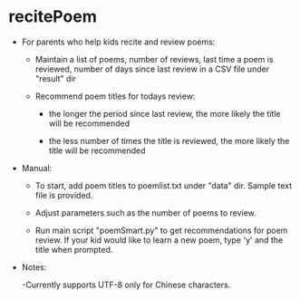 # recitePoem

- For parents who help kids recite and review poems:

	- Maintain a list of poems, number of reviews, last time a poem is reviewed, number of days since last review in a CSV file under "result" dir
	
	- Recommend poem titles for todays review:
	
		- the longer the period since last review, the more likely the title will be recommended
		
		- the less number of times the title is reviewed, the more likely the title will be recommended

- Manual:

	- To start, add poem titles to poemlist.txt under "data" dir. Sample text file is provided.
	
	- Adjust parameters such as the number of poems to review.
	
	- Run main script "poemSmart.py" to get recommendations for poem review. If your kid would like to learn a new poem, type 'y' and the title when prompted.
	
- Notes:

	-Currently supports UTF-8 only for Chinese characters.